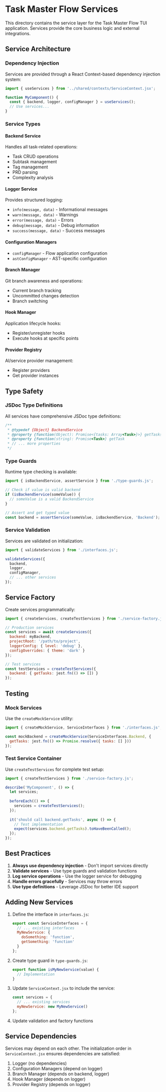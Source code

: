 # Task Master Flow Services

This directory contains the service layer for the Task Master Flow TUI application. Services provide the core business logic and external integrations.

## Service Architecture

### Dependency Injection

Services are provided through a React Context-based dependency injection system:

```jsx
import { useServices } from '../shared/contexts/ServiceContext.jsx';

function MyComponent() {
  const { backend, logger, configManager } = useServices();
  // Use services...
}
```

### Service Types

#### Backend Service
Handles all task-related operations:
- Task CRUD operations
- Subtask management
- Tag management
- PRD parsing
- Complexity analysis

#### Logger Service
Provides structured logging:
- `info(message, data)` - Informational messages
- `warn(message, data)` - Warnings
- `error(message, data)` - Errors
- `debug(message, data)` - Debug information
- `success(message, data)` - Success messages

#### Configuration Managers
- `configManager` - Flow application configuration
- `astConfigManager` - AST-specific configuration

#### Branch Manager
Git branch awareness and operations:
- Current branch tracking
- Uncommitted changes detection
- Branch switching

#### Hook Manager
Application lifecycle hooks:
- Register/unregister hooks
- Execute hooks at specific points

#### Provider Registry
AI/service provider management:
- Register providers
- Get provider instances

## Type Safety

### JSDoc Type Definitions

All services have comprehensive JSDoc type definitions:

```javascript
/**
 * @typedef {Object} BackendService
 * @property {function(Object): Promise<{tasks: Array<Task>}>} getTasks
 * @property {function(string): Promise<Task>} getTask
 * // ... more properties
 */
```

### Type Guards

Runtime type checking is available:

```javascript
import { isBackendService, assertService } from './type-guards.js';

// Check if value is valid backend
if (isBackendService(someValue)) {
  // someValue is a valid BackendService
}

// Assert and get typed value
const backend = assertService(someValue, isBackendService, 'Backend');
```

### Service Validation

Services are validated on initialization:

```javascript
import { validateServices } from './interfaces.js';

validateServices({
  backend,
  logger,
  configManager,
  // ... other services
});
```

## Service Factory

Create services programmatically:

```javascript
import { createServices, createTestServices } from './service-factory.js';

// Production services
const services = await createServices({
  backend: myBackend,
  projectRoot: '/path/to/project',
  loggerConfig: { level: 'debug' },
  configOverrides: { theme: 'dark' }
});

// Test services
const testServices = createTestServices({
  backend: { getTasks: jest.fn(() => []) }
});
```

## Testing

### Mock Services

Use the `createMockService` utility:

```javascript
import { createMockService, ServiceInterfaces } from './interfaces.js';

const mockBackend = createMockService(ServiceInterfaces.Backend, {
  getTasks: jest.fn(() => Promise.resolve({ tasks: [] }))
});
```

### Test Service Container

Use `createTestServices` for complete test setup:

```javascript
import { createTestServices } from './service-factory.js';

describe('MyComponent', () => {
  let services;
  
  beforeEach(() => {
    services = createTestServices();
  });
  
  it('should call backend.getTasks', async () => {
    // Test implementation
    expect(services.backend.getTasks).toHaveBeenCalled();
  });
});
```

## Best Practices

1. **Always use dependency injection** - Don't import services directly
2. **Validate services** - Use type guards and validation functions
3. **Log service operations** - Use the logger service for debugging
4. **Handle errors gracefully** - Services may throw errors
5. **Use type definitions** - Leverage JSDoc for better IDE support

## Adding New Services

1. Define the interface in `interfaces.js`:
   ```javascript
   export const ServiceInterfaces = {
     // ... existing interfaces
     MyNewService: {
       doSomething: 'function',
       getSomething: 'function'
     }
   };
   ```

2. Create type guard in `type-guards.js`:
   ```javascript
   export function isMyNewService(value) {
     // Implementation
   }
   ```

3. Update `ServiceContext.jsx` to include the service:
   ```javascript
   const services = {
     // ... existing services
     myNewService: new MyNewService()
   };
   ```

4. Update validation and factory functions

## Service Dependencies

Services may depend on each other. The initialization order in `ServiceContext.jsx` ensures dependencies are satisfied:

1. Logger (no dependencies)
2. Configuration Managers (depend on logger)
3. Branch Manager (depends on backend, logger)
4. Hook Manager (depends on logger)
5. Provider Registry (depends on logger) 